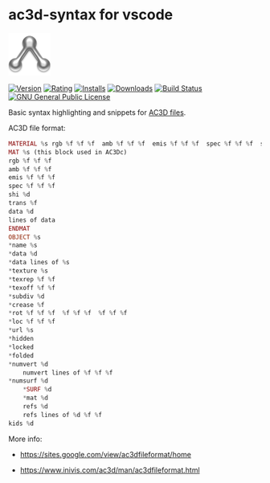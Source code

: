 # ac3d-syntax for vscode

[![ac3d-logo](/images/icon.png?raw=true)](https://github.com/RenanMsV/ac3d-syntax)

[![Version](https://vsmarketplacebadge.apphb.com/version-short/RenanMsV.ac3d-syntax.svg?logo=visual%20studio%20code)](https://marketplace.visualstudio.com/items?itemName=RenanMsV.ac3d-syntax) [![Rating](https://vsmarketplacebadge.apphb.com/rating-star/RenanMsV.ac3d-syntax.svg?logo=visual%20studio%20code)](https://marketplace.visualstudio.com/items?itemName=RenanMsV.ac3d-syntax) [![Installs](https://vsmarketplacebadge.apphb.com/installs-short/RenanMsV.ac3d-syntax.svg?logo=visual%20studio%20code)](https://marketplace.visualstudio.com/items?itemName=RenanMsV.ac3d-syntax) [![Downloads](https://vsmarketplacebadge.apphb.com/downloads-short/RenanMsV.ac3d-syntax.svg?logo=visual%20studio%20code)](https://marketplace.visualstudio.com/items?itemName=RenanMsV.ac3d-syntax) [![Build Status](https://img.shields.io/travis/com/RenanMsV/ac3d-syntax-vscode?logo=travis)](https://travis-ci.com/RenanMsV/ac3d-syntax-vscode) [![GNU General Public License](https://img.shields.io/github/license/RenanMsV/ac3d-syntax-vscode?logo=github)](http://www.gnu.org/licenses/gpl-3.0.en.html)

Basic syntax highlighting and snippets for [AC3D files](https://inivis.com).

AC3D file format:

```php
MATERIAL %s rgb %f %f %f  amb %f %f %f  emis %f %f %f  spec %f %f %f  shi %d  trans %f (used in AC3Db)
MAT %s (this block used in AC3Dc)
rgb %f %f %f
amb %f %f %f
emis %f %f %f
spec %f %f %f
shi %d
trans %f
data %d
lines of data
ENDMAT
OBJECT %s
*name %s
*data %d
*data lines of %s
*texture %s
*texrep %f %f
*texoff %f %f
*subdiv %d
*crease %f
*rot %f %f %f  %f %f %f  %f %f %f
*loc %f %f %f
*url %s
*hidden
*locked
*folded
*numvert %d
    numvert lines of %f %f %f
*numsurf %d
    *SURF %d
    *mat %d
    refs %d
    refs lines of %d %f %f
kids %d
```

More info:

* <https://sites.google.com/view/ac3dfileformat/home>

* <https://www.inivis.com/ac3d/man/ac3dfileformat.html>
